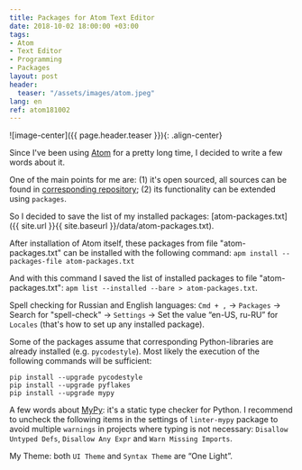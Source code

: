 ```yaml
---
title: Packages for Atom Text Editor
date: 2018-10-02 18:00:00 +03:00
tags:
- Atom
- Text Editor
- Programming
- Packages
layout: post
header:
  teaser: "/assets/images/atom.jpeg"
lang: en
ref: atom181002
---
```


![image-center]({{ page.header.teaser }}){: .align-center}

Since I've been using [Atom](https://atom.io) for a pretty long time, I decided to write a few words about it.

One of the main points for me are: (1) it's open sourced, all sources can be found in [corresponding repository](https://github.com/atom/atom); (2) its functionality can be extended using `packages`.

So I decided to save the list of my installed packages: [atom-packages.txt]({{ site.url }}{{ site.baseurl }}/data/atom-packages.txt).

After installation of Atom itself, these packages from file "atom-packages.txt" can be installed with the following command: `apm install --packages-file atom-packages.txt`

And with this command I saved the list of installed packages to file "atom-packages.txt": `apm list --installed --bare > atom-packages.txt`.

Spell checking for Russian and English languages: `Cmd + ,` -> `Packages` -> Search for "spell-check" -> `Settings` -> Set the value “en-US, ru-RU” for `Locales` (that's how to set up any installed package).

Some of the packages assume that corresponding Python-libraries are already installed (e.g. `pycodestyle`). Most likely the execution of the following commands will be sufficient:
```
pip install --upgrade pycodestyle
pip install --upgrade pyflakes
pip install --upgrade mypy
```

A few words about [MyPy](http://mypy-lang.org/index.html): it's a static type checker for Python. I recommend to uncheck the following items in the settings of `linter-mypy` package to avoid multiple `warnings` in projects where typing is not necessary: `Disallow Untyped Defs`, `Disallow Any Expr` and `Warn Missing Imports`.

My Theme: both `UI Theme` and `Syntax Theme` are “One Light”.
